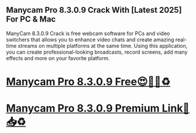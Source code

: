 ## Manycam Pro 8.3.0.9 Crack With [Latest 2025] For PC & Mac

ManyCam 8.3.0.9 Crack is free webcam software for PCs and video switchers that allows you to enhance video chats and create amazing real-time streams on multiple platforms at the same time. Using this application, you can create professional-looking broadcasts, record screens, add many effects and more on your favorite platform.


# [Manycam Pro 8.3.0.9 Free😍🔐🚀♻️](https://softspedia.org/nnl/)
# [Manycam Pro 8.3.0.9 Premium Link🤩📥♻️](https://softspedia.org/nnl/)
